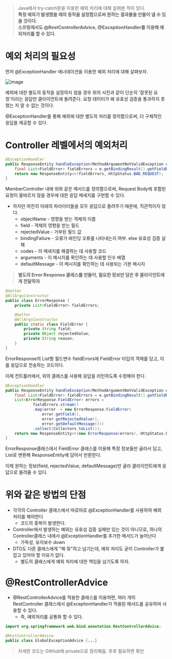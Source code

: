 > Java에서 try-catch문을 이용한 예외 처리에 대해 살펴본 적이 있다.  
> **특정 예외가 발생했을 때의 동작을 설정함으로써 원하는 결과물을 만들어 낼 수 있을 것이다.**  
> **스프링에서도 @RestControllerAdvice, @ExceptionHandler를 이용해 예외처리를 할 수 있다.**

# **예외 처리의 필요성**

먼저 @ExceptionHandler 애너테이션을 이용한 예외 처리에 대해 살펴보자.

![image](https://user-images.githubusercontent.com/110891599/197778576-3cdfa1b4-371d-4a64-884d-3b45924392d9.png)


예외에 대한 별도의 동작을 설정하지 않을 경우 위의 사진과 같이 단순히 '잘못된 요청'이라는 응답만 클라이언트에 돌려준다. 요청 데이터가 왜 유효성 검증을 통과하지 못했는 지 알 수 없는 것이다.

@ExceptionHandler를 통해 예외에 대한 별도의 처리를 정의함으로써, 더 구체적인 응답을 제공할 수 있다.

# **Controller 레벨에서의 예외처리**

```java
@ExceptionHandler
public ResponseEntity handleException(MethodArgumentNotValidException e){
	final List<FieldError> fieldErrors = e.getBindingResult().getFieldErrors();
	return new ResponseEntity<>(fieldErrors, HttpStatus.BAD_REQUEST);
}
```

MemberController 내에 위와 같은 메서드를 정의함으로써, Request Body에 포함된 요청이 올바르지 않을 경우에 대한 응답 메세지를 구현할 수 있다.

-   하지만 여전히 아래의 파라미터들을 모두 응답으로 돌려주기 때문에, 직관적이지 않다.
    -   objectName - 영향을 받는 객체의 이름
    -   field - 객체의 영향을 받는 필드
    -   rejectedValue - 거부된 필드 값
    -   bindingFailure - 오류가 바인딩 오류를 나타내는지 여부. else 유효성 검증 실패
    -   codes - 이 메세지를 해결하는 데 사용할 코드
    -   arguments - 이 메시지를 확인하는 데 사용할 인수 배열
    -   defaultMessage - 이 메시지를 확인하는 데 사용되는 기본 메시지

> **별도의 Error Response 클래스를 만들어, 필요한 정보만 담은 후 클라이언트에게 전달하자**

```java
@Getter
@AllArgsConstructor
public class ErrorResponse {
    private List<FieldError> fieldErrors;

    @Getter
    @AllArgsConstructor
    public static class FieldError {
        private String field;
        private Object rejectedValue;
        private String reason;
    }
}
```

ErrorResponse의 List형 필드변수 fieldErrors에 FieldError 타입의 객체를 담고, 이를 응답으로 전송하는 코드이다.

이제 컨트롤러에서, 위의 클래스를 사용해 응답을 리턴하도록 수정해야 한다.

```java
@ExceptionHandler
public ResponseEntity handleException(MethodArgumentNotValidException e){
	final List<FieldError> fieldErrors = e.getBindingResult().getFieldErrors();
    List<ErrorResponse.FieldError> errors = 
    		fieldErrors.stream()
            .map(error -> new ErrorResponse.FieldError(
            	error.getField(),
                error.getRejectedValue(),
                error.getDefaultMessage()))
            .collect(Collectors.toList());
	return new ResponseEntity<>(new ErrorResponse(errors), HttpStatus.BAD_REQUEST);
}
```

ErrorResponse클래스에서 FieldError 클래스를 이용해 특정 정보들만 골라서 담고, List로 변환해 ResponseEntity에 담아서 반환한다.

이제 원하는 정보(field, rejectedValue, defaultMessage)만 골라 클라이언트에게 응답으로 돌려줄 수 있다.

# **위와 같은 방법의 단점**

-   각각의 Controller 클래스에서 따로따로 @ExceptionHandler를 사용하여 예외 처리를 해야한다
    -   코드의 중복이 발생한다.
-   Controller에서 발생하는 예외는 유효성 검증 실패만 있는 것이 아니므로, 하나의 Controller클래스 내에서 @ExceptionHandler를 추가한 메서드가 늘어난다
    -   가독성, 유지보수 down
-   DTO도 다른 클래스에게 "해 줘"하고 넘기는데, 예외 처리도 굳이 Controller가 붙잡고 있어야 할 이유가 없다.
    -   별도의 클래스에게 예외 처리에 대한 책임을 넘기도록 하자.

# **@RestControllerAdvice**

-   @RestControllerAdvice를 적용한 클래스를 이용하면, 여러 개의 RestController 클래스에서 @ExceptionHandler가 적용된 메서드를 공유하여 사용할 수 있다.
    -   즉, 예외처리를 공통화 할 수 있다.

```java
import org.springframework.web.bind.annotation.RestControllerAdvice;

@RestControllerAdvice
public class GlobalExceptionAdvice {...}
```

> 자세한 코드는 GitHub에 private으로 정리해둠. 추후 필요하면 확인
